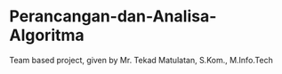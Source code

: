 # Perancangan-dan-Analisa-Algoritma
 Team based project, given by Mr. Tekad Matulatan, S.Kom., M.Info.Tech

